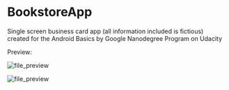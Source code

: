 # BookstoreApp
Single screen business card app (all information included is fictious) created for the Android Basics by Google Nanodegree Program on Udacity

Preview:

![file_preview](https://pasqdztwo.github.io/images/bookstore_vert.JPG)

![file_preview](https://pasqdztwo.github.io/images/bookstore_landsc.JPG)
